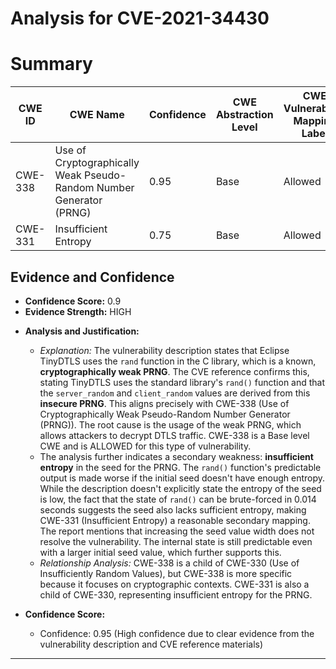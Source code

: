 # Analysis for CVE-2021-34430

# Summary
| CWE ID | CWE Name | Confidence | CWE Abstraction Level | CWE Vulnerability Mapping Label | CWE-Vulnerability Mapping Notes |
|---|---|---|---|---|---|
| CWE-338 | Use of Cryptographically Weak Pseudo-Random Number Generator (PRNG) | 0.95 | Base | Allowed | Primary CWE |
| CWE-331 | Insufficient Entropy | 0.75 | Base | Allowed | Secondary Candidate |

## Evidence and Confidence

*   **Confidence Score:** 0.9
*   **Evidence Strength:** HIGH

- **Analysis and Justification:**
  - *Explanation:* The vulnerability description states that Eclipse TinyDTLS uses the `rand` function in the C library, which is a known, **cryptographically weak PRNG**. The CVE reference confirms this, stating TinyDTLS uses the standard library's `rand()` function and that the `server_random` and `client_random` values are derived from this **insecure PRNG**. This aligns precisely with CWE-338 (Use of Cryptographically Weak Pseudo-Random Number Generator (PRNG)). The root cause is the usage of the weak PRNG, which allows attackers to decrypt DTLS traffic. CWE-338 is a Base level CWE and is ALLOWED for this type of vulnerability.
  - The analysis further indicates a secondary weakness: **insufficient entropy** in the seed for the PRNG. The `rand()` function's predictable output is made worse if the initial seed doesn't have enough entropy. While the description doesn't explicitly state the entropy of the seed is low, the fact that the state of `rand()` can be brute-forced in 0.014 seconds suggests the seed also lacks sufficient entropy, making CWE-331 (Insufficient Entropy) a reasonable secondary mapping. The report mentions that increasing the seed value width does not resolve the vulnerability. The internal state is still predictable even with a larger initial seed value, which further supports this.
  - *Relationship Analysis:* CWE-338 is a child of CWE-330 (Use of Insufficiently Random Values), but CWE-338 is more specific because it focuses on cryptographic contexts. CWE-331 is also a child of CWE-330, representing insufficient entropy for the PRNG.

- **Confidence Score:**
  - Confidence: 0.95 (High confidence due to clear evidence from the vulnerability description and CVE reference materials)

---